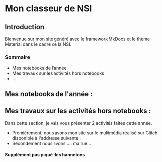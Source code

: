 # Mon classeur de NSI
## Introduction

Bienvenue sur mon site généré avec le framework MkDocs et le thème Material dans le cadre de la NSI.

### Sommaire 
- Mes notebooks de l'année
- Mes travaux sur les activités hors notebooks
- ...

## Mes notebooks de l'année :




## Mes travaux sur les activités hors notebooks :

Dans cette section, je vais vous présenter 2 activités faites cette année.

- Premièrement, nous avons mon site sur le multimédia réalisé sur Glitch disponible à l'addresse suivante : 
- Secondement nous avons .... ma rue...




#### Supplément pas piqué des hannetons

